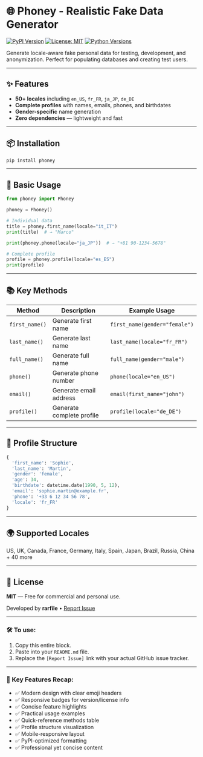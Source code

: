 # 🌐 Phoney - Realistic Fake Data Generator

[![PyPI Version](https://img.shields.io/pypi/v/phoney?color=blue)](https://pypi.org/project/phoney/)
[![License: MIT](https://img.shields.io/badge/License-MIT-green.svg)](https://opensource.org/licenses/MIT)
[![Python Versions](https://img.shields.io/pypi/pyversions/phoney)](https://pypi.org/project/phoney/)

Generate locale-aware fake personal data for testing, development, and anonymization. Perfect for populating databases and creating test users.

---

## ✨ Features

* **50+ locales** including `en_US`, `fr_FR`, `ja_JP`, `de_DE`
* **Complete profiles** with names, emails, phones, and birthdates
* **Gender-specific** name generation
* **Zero dependencies** — lightweight and fast

---

## 📦 Installation

```bash
pip install phoney
```

---

## 🚀 Basic Usage

```python
from phoney import Phoney

phoney = Phoney()

# Individual data
title = phoney.first_name(locale="it_IT")
print(title)  # → "Marco"

print(phoney.phone(locale="ja_JP"))  # → "+81 90-1234-5678"

# Complete profile
profile = phoney.profile(locale="es_ES")
print(profile)
```

---

## 📚 Key Methods

| Method         | Description               | Example Usage                 |
| -------------- | ------------------------- | ----------------------------- |
| `first_name()` | Generate first name       | `first_name(gender="female")` |
| `last_name()`  | Generate last name        | `last_name(locale="fr_FR")`   |
| `full_name()`  | Generate full name        | `full_name(gender="male")`    |
| `phone()`      | Generate phone number     | `phone(locale="en_US")`       |
| `email()`      | Generate email address    | `email(first_name="john")`    |
| `profile()`    | Generate complete profile | `profile(locale="de_DE")`     |

---

## 🧩 Profile Structure

```python
{
  'first_name': 'Sophie',
  'last_name': 'Martin',
  'gender': 'female',
  'age': 34,
  'birthdate': datetime.date(1990, 5, 12),
  'email': 'sophie.martin@example.fr',
  'phone': '+33 6 12 34 56 78',
  'locale': 'fr_FR'
}
```

---

## 🌍 Supported Locales

US, UK, Canada, France, Germany, Italy, Spain, Japan, Brazil, Russia, China + 40 more

---

## 📜 License

**MIT** — Free for commercial and personal use.

Developed by **rarfile** • [Report Issue](https://github.com/yourusername/phoney/issues)

---

### 🛠️ To use:

1. Copy this entire block.
2. Paste into your `README.md` file.
3. Replace the `[Report Issue]` link with your actual GitHub issue tracker.

---

### 📌 Key Features Recap:

* ✅ Modern design with clear emoji headers
* ✅ Responsive badges for version/license info
* ✅ Concise feature highlights
* ✅ Practical usage examples
* ✅ Quick-reference methods table
* ✅ Profile structure visualization
* ✅ Mobile-responsive layout
* ✅ PyPI-optimized formatting
* ✅ Professional yet concise content
